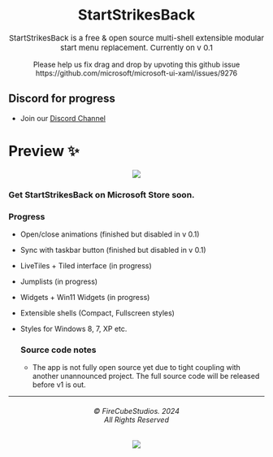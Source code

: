 <div align="center">
<h1>StartStrikesBack</h1>

<p style="font-size:15px;">StartStrikesBack is a free & open source multi-shell extensible modular start menu replacement. Currently on v 0.1</p>
Please help us fix drag and drop by upvoting this github issue  https://github.com/microsoft/microsoft-ui-xaml/issues/9276
</div>

## Discord for progress
- Join our [Discord Channel](https://discord.gg/windows-apps-hub-714581497222398064)

  
# Preview ✨

<p align="center">
  <img align="center" src="https://media.discordapp.net/attachments/1078011572007477298/1198802724435808326/image.png?ex=65c03b0a&is=65adc60a&hm=d51fdfaf8beeea37b599f2c2455eb05f6251867ecfdead74f96485b8c0bf19c4&=&format=webp&quality=lossless&width=1318&height=1028">
  </p>

### Get StartStrikesBack on Microsoft Store soon.


### Progress
- Open/close animations (finished but disabled in v 0.1)
- Sync with taskbar button (finished but disabled in v 0.1)
- LiveTiles + Tiled interface (in progress)
- Jumplists (in progress)
- Widgets + Win11 Widgets (in progress)
- Extensible shells (Compact, Fullscreen styles)
- Styles for Windows 8, 7, XP etc.


  ### Source code notes
  - The app is not fully open source yet due to tight coupling with another unannounced project. The full source code will be released before v1 is out.


<hr>
<h6 align="center">© FireCubeStudios. 2024
<br>
All Rights Reserved</h6>
<p align="center">
	<a href="https://github.com/FireCubeStudios/StartStrikesBack/blob/main/LICENSE"><img src="https://img.shields.io/static/v1.svg?style=for-the-badge&label=License&message=GPLv3&logoColor=d9e0ee&colorA=363a4f&colorB=b7bdf8"/></a>
</p>



